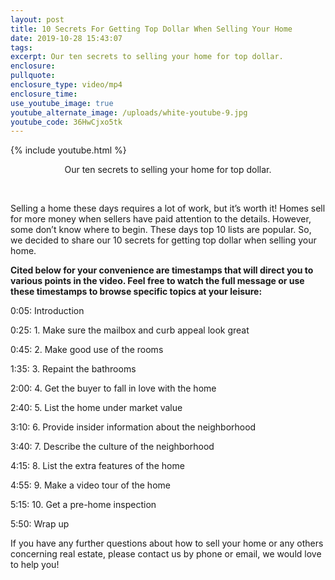 ```yaml
---
layout: post
title: 10 Secrets For Getting Top Dollar When Selling Your Home
date: 2019-10-28 15:43:07
tags:
excerpt: Our ten secrets to selling your home for top dollar.
enclosure:
pullquote:
enclosure_type: video/mp4
enclosure_time:
use_youtube_image: true
youtube_alternate_image: /uploads/white-youtube-9.jpg
youtube_code: 36HwCjxo5tk
---
```


{% include youtube.html %}

<center>Our ten secrets to selling your home for top dollar.</center>

&nbsp;

Selling a home these days requires a lot of work, but it’s worth it\! Homes sell for more money when sellers have paid attention to the details. However, some don’t know where to begin. These days top 10 lists are popular. So, we decided to share our 10 secrets for getting top dollar when selling your home.

**Cited below for your convenience are timestamps that will direct you to various points in the video. Feel free to watch the full message or use these timestamps to browse specific topics at your leisure:&nbsp;**

0:05: Introduction

0:25: 1. Make sure the mailbox and curb appeal look great

0:45: 2. Make good use of the rooms

1:35: 3. Repaint the bathrooms

2:00: 4. Get the buyer to fall in love with the home

2:40: 5. List the home under market value

3:10: 6. Provide insider information about the neighborhood

3:40: 7. Describe the culture of the neighborhood

4:15: 8. List the extra features of the home

4:55: 9. Make a video tour of the home

5:15: 10. Get a pre-home inspection

5:50: Wrap up

If you have any further questions about how to sell your home or any others concerning real estate, please contact us by phone or email, we would love to help you\!&nbsp;<br>&nbsp;